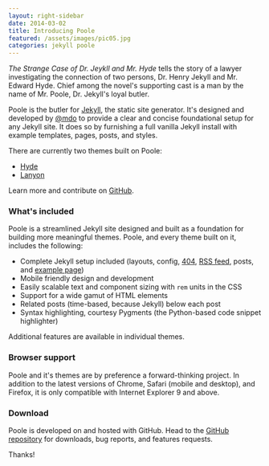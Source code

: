 ```yaml
---
layout: right-sidebar
date: 2014-03-02
title: Introducing Poole
featured: /assets/images/pic05.jpg
categories: jekyll poole
---
```


*The Strange Case of Dr. Jeykll and Mr. Hyde* tells the story of a lawyer
investigating the connection of two persons, Dr. Henry Jekyll and Mr. Edward
Hyde. Chief among the novel's supporting cast is a man by the name of Mr. Poole,
Dr. Jekyll's loyal butler.

<!--more-->

Poole is the butler for [Jekyll](http://jekyllrb.com), the static site
generator. It's designed and developed by [@mdo](https://twitter.com/mdo) to
provide a clear and concise foundational setup for any Jekyll site. It does so
by furnishing a full vanilla Jekyll install with example templates, pages,
posts, and styles.

There are currently two themes built on Poole:

* [Hyde](http://hyde.getpoole.com)
* [Lanyon](http://lanyon.getpoole.com)

Learn more and contribute on [GitHub](https://github.com/poole).

### What's included

Poole is a streamlined Jekyll site designed and built as a foundation for
building more meaningful themes. Poole, and every theme built on it, includes
the following:

* Complete Jekyll setup included (layouts, config, [404](/404), [RSS
  feed](/atom.xml), posts, and [example page](/about))
* Mobile friendly design and development
* Easily scalable text and component sizing with `rem` units in the CSS
* Support for a wide gamut of HTML elements
* Related posts (time-based, because Jekyll) below each post
* Syntax highlighting, courtesy Pygments (the Python-based code snippet
  highlighter)

Additional features are available in individual themes.

### Browser support

Poole and it's themes are by preference a forward-thinking project. In addition
to the latest versions of Chrome, Safari (mobile and desktop), and Firefox, it
is only compatible with Internet Explorer 9 and above.

### Download

Poole is developed on and hosted with GitHub. Head to the <a
href="https://github.com/poole/poole">GitHub repository</a> for downloads, bug
reports, and features requests.

Thanks!
